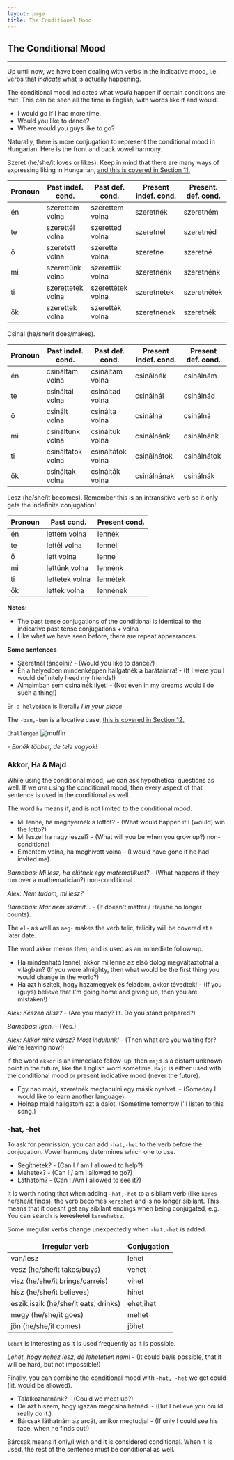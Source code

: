 ```yaml
---
layout: page
title: The Conditional Mood
---
```


## The Conditional Mood

---

Up until now, we have been dealing with verbs in the indicative mood, i.e. verbs that *indicate* what is actually happening.

The conditional mood indicates what *would* happen if certain conditions are met. This can be seen all the time in English, with words like if and would.

* I would go if I had more time.
* Would you like to dance?
* Where would you guys like to go?

Naturally, there is more conjugation to represent the conditional mood in Hungarian. Here is the front and back vowel harmony.

Szeret (he/she/it loves or likes). Keep in mind that there are many ways of expressing liking in Hungarian, [and this is covered in Section 11.](https://magyartanulas.github.io/Section11/)


| Pronoun | Past indef. cond. | Past def. cond.   | Present indef. cond. | Present. def. cond. |
|---------|-------------------|-------------------|----------------------|---------------------|
| én      | szerettem volna   | szerettem volna   | szeretnék            | szeretném           |
| te      | szerettél volna   | szeretted volna   | szeretnél            | szeretnéd           |
| ő       | szeretett volna   | szerette volna    | szeretne             | szeretné            |
| mi      | szerettünk volna  | szerettük volna   | szeretnénk           | szeretnénk          |
| ti      | szerettetek volna | szerettétek volna | szeretnétek          | szeretnétek         |
| ők      | szerettek volna   | szerették volna   | szeretnének          | szeretnék           |

Csinál (he/she/it does/makes).

| Pronoun | Past indef. cond.  | Past def. cond.   | Present indef. cond. | Present def. cond. |
|---------|--------------------|-------------------|----------------------|--------------------|
| én      | csináltam volna    | csináltam volna   | csinálnék            | csinálnám          |
| te      | csináltál volna    | csináltad volna   | csinálnál            | csinálnád          |
| ő       | csinált volna      | csinálta volna    | csinálna             | csinálná           |
| mi      | csináltunk volna   | csináltuk volna   | csinálnánk           | csinálnánk         |
| ti      | csináltatok volna  | csináltátok volna | csinálnátok          | csinálnátok        |
| ők      | csináltak volna    | csinálták volna   | csinálnának          | csinálnák          |

Lesz (he/she/it becomes). Remember this is an intransitive verb so it only gets the indefinite conjugation!

| Pronoun | Past cond.     | Present cond. |
|---------|----------------|---------------|
| én      | lettem volna   | lennék        |
| te      | lettél volna   | lennél        |
| ő       | lett volna     | lenne         |
| mi      | lettünk volna  | lennénk       |
| ti      | lettetek volna | lennétek      |
| ők      | lettek volna   | lennének      |

**Notes:**

* The past tense conjugations of the conditional is identical to the indicative past tense conjugations + volna
* Like what we have seen before, there are repeat appearances.

**Some sentences**

* Szeretnél táncolni? - (Would you like to dance?)
* Én a helyedben mindenképpen hallgatnék a barátaimra! - (If I were you I would definitely heed my friends!) 
* Álmaimban sem csinálnék ilyet! - (Not even in my dreams would I do such a thing!)

`Én a helyedben` is literally *I in your place*

The `-ban,-ben` is a locative case, [this is covered in Section 12.](https://magyartanulas.github.io/Section12/)

`Challenge!`
![muffin](https://magyartanulas.github.io/public/muffin.png)

*- Ennék többet, de tele vagyok!*

### Akkor, Ha & Majd

While using the conditional mood, we can ask hypothetical questions as well. If we *are* using the conditional mood, then every aspect of that sentence is used in the conditional as well.

The word `ha` means if, and is not limited to the conditional mood. 

* Mi lenne, ha megnyernék a lottót? - (What would happen if I (would) win the lotto?)
* Mi leszel ha nagy leszel? - (What will you be when you grow up?) non-conditional
* Elmentem volna, ha meghívott volna - (I would have gone if he had invited me).

*Barnabás: Mi lesz, ha elütnek egy matematikust?* - (What happens if they run over a mathematician?) non-conditional

*Alex: Nem tudom, mi lesz?*

*Barnabás: Már nem számít...* - (It doesn't matter / He/she no longer counts).

The `el-` as well as `meg-` makes the verb telic, telicity will be covered at a later date.

The word `akkor` means then, and is used as an immediate follow-up.

* Ha mindenható lennél, akkor mi lenne az első dolog megváltaztotnál a világban? (If you were almighty, then what would be the first thing you would change in the world?)
* Ha azt hiszitek, hogy hazamegyek és feladom, akkor tévedtek! - (If you (guys) believe that I'm going home and giving up, then you are mistaken!)

*Alex: Készen állsz?* - (Are you ready? lit. Do you stand prepared?)

*Barnabás: Igen.* - (Yes.)

*Alex: Akkor mire vársz? Most indulunk!* - (Then what are you waiting for? We're leaving now!)

If the word `akkor` is an immediate follow-up, then `majd` is a distant unknown point in the future, like the English word sometime. `Majd` is either used with the conditional mood or present indicative mood (never the future).

* Egy nap majd, szeretnék megtanulni egy másik nyelvet. - (Someday I would like to learn another language).
* Holnap majd hallgatom ezt a dalot. (Sometime tomorrow I'll listen to this song.)

### -hat, -het

To ask for permission, you can add `-hat,-het` to the verb before the conjugation. Vowel harmony determines which one to use.

* Segíthetek? - (Can I / am I allowed to help?)
* Mehetek? - (Can I / am I allowed to go?)
* Láthatom? - (Can I /Am I allowed to see it?)

It is worth noting that when adding `-hat,-het` to a sibilant verb (like `keres` he/she/it finds), the verb becomes `kereshet` and is no longer sibilant. This means that it doesnt get any sibilant endings when being conjugated, e.g. You can search is ~~kereshetel~~ `kereshetsz`.

Some irregular verbs change unexpectedly when `-hat,-het` is added.

| Irregular verb                       | Conjugation |
|--------------------------------------|-------------|
| van/lesz                             | lehet       |
| vesz (he/she/it takes/buys)          | vehet       |
| visz (he/she/it brings/carreis)      | vihet       |
| hisz (he/she/it believes)            | hihet       |
| eszik,iszik (he/she/it eats, drinks) | ehet,ihat   |
| megy (he/she/it goes)                | mehet       |
| jön (he/she/it comes)                | jöhet       |

`lehet` is interesting as it is used frequently as it is possible.

*Lehet, hogy nehéz lesz, de lehetetlen nem!* - (It could be/is possible, that it will be hard, but not impossible!)

Finally, you can combine the conditional mood with `-hat, -het` we get could (lit. would be allowed).

* Talalkozhatnánk? - (Could we meet up?)
* De azt hiszem, hogy igazán megcsinálhatnád. - (But I believe you could really do it.)
* Bárcsak láthatnám az arcát, amikor megtudja! - (If only I could see his face, when he finds out!)

Bárcsak means if only/I wish and it is considered conditional. When it is used, the rest of the sentence must be conditional as well.
